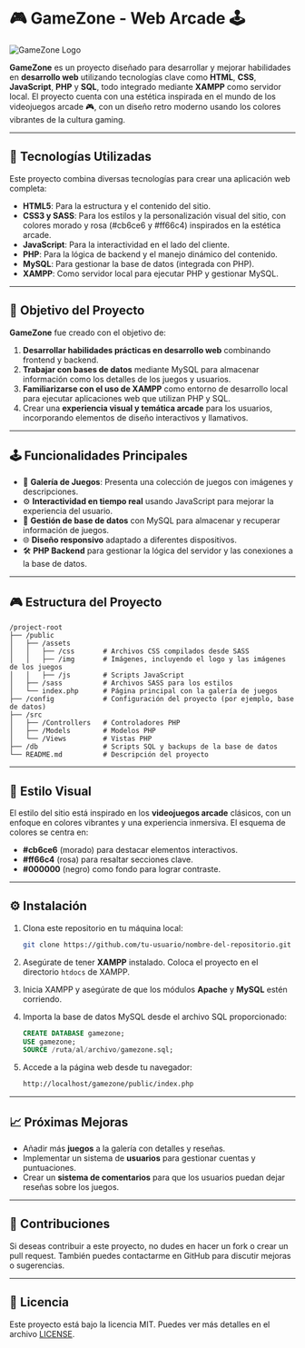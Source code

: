 
# 🎮 GameZone - Web Arcade 🕹️

![GameZone Logo](assets/img/nombre.png)

**GameZone** es un proyecto diseñado para desarrollar y mejorar habilidades en **desarrollo web** utilizando tecnologías clave como **HTML**, **CSS**, **JavaScript**, **PHP** y **SQL**, todo integrado mediante **XAMPP** como servidor local. El proyecto cuenta con una estética inspirada en el mundo de los videojuegos arcade 🎮, con un diseño retro moderno usando los colores vibrantes de la cultura gaming.

---

## 🚀 Tecnologías Utilizadas

Este proyecto combina diversas tecnologías para crear una aplicación web completa:

- **HTML5**: Para la estructura y el contenido del sitio.
- **CSS3 y SASS**: Para los estilos y la personalización visual del sitio, con colores morado y rosa (#cb6ce6 y #ff66c4) inspirados en la estética arcade.
- **JavaScript**: Para la interactividad en el lado del cliente.
- **PHP**: Para la lógica de backend y el manejo dinámico del contenido.
- **MySQL**: Para gestionar la base de datos (integrada con PHP).
- **XAMPP**: Como servidor local para ejecutar PHP y gestionar MySQL.

---

## 🎯 Objetivo del Proyecto

**GameZone** fue creado con el objetivo de:

1. **Desarrollar habilidades prácticas en desarrollo web** combinando frontend y backend.
2. **Trabajar con bases de datos** mediante MySQL para almacenar información como los detalles de los juegos y usuarios.
3. **Familiarizarse con el uso de XAMPP** como entorno de desarrollo local para ejecutar aplicaciones web que utilizan PHP y SQL.
4. Crear una **experiencia visual y temática arcade** para los usuarios, incorporando elementos de diseño interactivos y llamativos.

---

## 🕹️ Funcionalidades Principales

- 🎨 **Galería de Juegos**: Presenta una colección de juegos con imágenes y descripciones.
- ⚙️ **Interactividad en tiempo real** usando JavaScript para mejorar la experiencia del usuario.
- 💾 **Gestión de base de datos** con MySQL para almacenar y recuperar información de juegos.
- 🌐 **Diseño responsivo** adaptado a diferentes dispositivos.
- 🛠️ **PHP Backend** para gestionar la lógica del servidor y las conexiones a la base de datos.

---

## 🎮 Estructura del Proyecto

```
/project-root
├── /public
│   ├── /assets
│   │   ├── /css       # Archivos CSS compilados desde SASS
│   │   ├── /img       # Imágenes, incluyendo el logo y las imágenes de los juegos
│   │   ├── /js        # Scripts JavaScript
│   ├── /sass          # Archivos SASS para los estilos
│   └── index.php      # Página principal con la galería de juegos
├── /config            # Configuración del proyecto (por ejemplo, base de datos)
├── /src
│   ├── /Controllers   # Controladores PHP
│   ├── /Models        # Modelos PHP
│   └── /Views         # Vistas PHP
├── /db                # Scripts SQL y backups de la base de datos
└── README.md          # Descripción del proyecto
```

---

## 🎨 Estilo Visual

El estilo del sitio está inspirado en los **videojuegos arcade** clásicos, con un enfoque en colores vibrantes y una experiencia inmersiva. El esquema de colores se centra en:

- **#cb6ce6** (morado) para destacar elementos interactivos.
- **#ff66c4** (rosa) para resaltar secciones clave.
- **#000000** (negro) como fondo para lograr contraste.

---

## ⚙️ Instalación

1. Clona este repositorio en tu máquina local:

   ```bash
   git clone https://github.com/tu-usuario/nombre-del-repositorio.git
   ```

2. Asegúrate de tener **XAMPP** instalado. Coloca el proyecto en el directorio `htdocs` de XAMPP.

3. Inicia XAMPP y asegúrate de que los módulos **Apache** y **MySQL** estén corriendo.

4. Importa la base de datos MySQL desde el archivo SQL proporcionado:

   ```sql
   CREATE DATABASE gamezone;
   USE gamezone;
   SOURCE /ruta/al/archivo/gamezone.sql;
   ```

5. Accede a la página web desde tu navegador:

   ```bash
   http://localhost/gamezone/public/index.php
   ```

---

## 📈 Próximas Mejoras

- Añadir más **juegos** a la galería con detalles y reseñas.
- Implementar un sistema de **usuarios** para gestionar cuentas y puntuaciones.
- Crear un **sistema de comentarios** para que los usuarios puedan dejar reseñas sobre los juegos.

---

## 🤝 Contribuciones

Si deseas contribuir a este proyecto, no dudes en hacer un fork o crear un pull request. También puedes contactarme en GitHub para discutir mejoras o sugerencias.

---

## 📜 Licencia

Este proyecto está bajo la licencia MIT. Puedes ver más detalles en el archivo [LICENSE](LICENSE).
